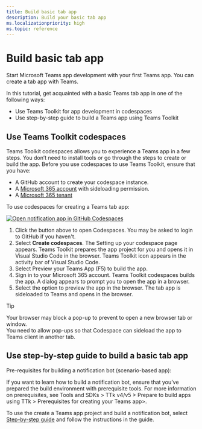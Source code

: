 ```yaml
---
title: Build basic tab app
description: Build your basic tab app
ms.localizationpriority: high
ms.topic: reference
---
```

# Build basic tab app

Start Microsoft Teams app development with your first Teams app. You can create a tab app with Teams.

In this tutorial, get acquainted with a basic Teams tab app in one of the following ways:

* Use Teams Toolkit for app development in codespaces
* Use step-by-step guide to build a Teams app using Teams Toolkit

## Use Teams Toolkit codespaces

Teams Toolkit codespaces allows you to experience a Teams app in a few steps. You don’t need to install tools or go through the steps to create or build the app.  Before you use codespaces to use Teams Toolkit, ensure that you have:

* A GitHub account to create your codespace instance.
* A [Microsoft 365 account](https://developer.microsoft.com/microsoft-365/dev-program) with sideloading permission.
* A [Microsoft 365 tenant](../concepts/build-and-test/prepare-your-o365-tenant.md)

To use codespaces for creating a Teams tab app:

[![Open notification app in GitHub Codespaces](https://github.com/codespaces/badge.svg)](https://github.com/codespaces/new?hide_repo_select=true&ref=dol%2Fcodespaces&repo=348288141&machine=standardLinux32gb&devcontainer_path=.devcontainer%2Fhello-world-tab-codespaces%2Fdevcontainer.json&location=WestUs2&azure-portal=true)

1. Click the button above to open Codespaces. You may be asked to login to GitHub if you haven't.
1. Select **Create codespaces**. The Setting up your codespace page appears. Teams Toolkit prepares the app project for you and opens it in Visual Studio Code in the browser. Teams Toolkit icon appears in the activity bar of Visual Studio Code.
1. Select Preview your Teams App (F5) to build the app.
1. Sign in to your Microsoft 365 account. Teams Toolkit codespaces builds the app. A dialog appears to prompt you to open the app in a browser.
1. Select the option to preview the app in the browser. The tab app is sideloaded to Teams and opens in the browser.

> [!TIP]
> Your browser may block a pop-up to prevent to open a new browser tab or window.  
> You need to allow pop-ups so that Codespace can sideload the app to Teams client in another tab.


## Use step-by-step guide to build a basic tab app

Pre-requisites for building a notification bot (scenario-based app):

If you want to learn how to build a notification bot, ensure that you’ve prepared the build environment with prerequisite tools. For more information on prerequisites, see Tools and SDKs > TTk v4/v5 >  Prepare to build apps using TTk > Prerequisites for creating your Teams app>.

To use the create a Teams app project and build a notification bot, select [Step-by-step guide](../sbs-gs-javascript.yml) and follow the instructions in the guide.

